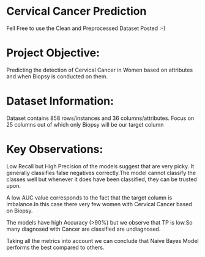 # Cervical Cancer Prediction

Fell Free to use the Clean and Preprocessed Dataset Posted :-)

# Project Objective:
Predicting the detection of Cervical Cancer in Women based on attributes and when Biopsy is conducted on them.

# Dataset Information:
Dataset contains 858 rows/instances and 36 columns/attributes.
Focus on 25 columns out of which only Biopsy will be our target column

# Key Observations:

Low Recall but High Precision of the models suggest that are very picky. It generally classifies false negatives correctly.The model cannot classify the classes well but whenever it does have been classified, they can be trusted upon.

A low AUC value corresponds to the fact that the target column is imbalance.In this case there very few women with Cervical Cancer based on Biopsy.

The models have high Accuracy (>90%) but we observe that TP is low.So many diagnosed with Cancer are classified are undiagnosed.

Taking all the metrics into account we can conclude that Naive Bayes Model performs the best compared to others.

